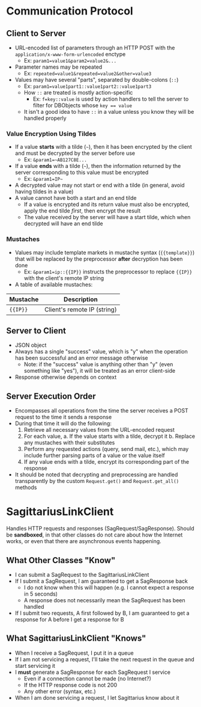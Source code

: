 # Communication Protocol

## Client to Server

- URL-encoded list of parameters through an HTTP POST with the `application/x-www-form-urlencoded` enctype
	- Ex: `param1=value1&param2=value2&...`
- Parameter names may be repeated
	- Ex: `repeated=value1&repeated=value2&other=value3`
- Values may have several "parts", separated by double-colons (`::`)
	- Ex: `param1=value1part1::value1part2::value1part3`
	- How `::` are treated is mostly action-specific
		- Ex: `f=key::value` is used by action handlers to tell the server to filter for DBObjects whose `key == value`
	- It isn't a good idea to have `::` in a value unless you know they will be handled properly

### Value Encryption Using Tildes

- If a value **starts** with a tilde (`~`), then it has been encrypted by the client and must be decrypted by the server before use
	- Ex: `&param1=~AB127C8E...`
- If a value **ends** with a tilde (`~`), then the information returned by the server corresponding to this value must be encrypted
	- Ex: `&param1=IP~`
- A decrypted value may not start or end with a tilde (in general, avoid having tildes in a value)
- A value cannot have both a start and an end tilde
	- If a value is encrypted and its return value must also be encrypted, apply the end tilde *first*, then encrypt the result
	- The value received by the server will have a start tilde, which when decrypted will have an end tilde

### Mustaches

- Values may include template markets in mustache syntax (`{{template}}`) that will be replaced by the preprocessor **after** decryption has been done
	- Ex: `&param1=ip::{{IP}}` instructs the preprocessor to replace `{{IP}}` with the client's remote IP string
- A table of available mustaches:

Mustache | Description
-------- | -----------
`{{IP}}` | Client's remote IP (string)

## Server to Client

- JSON object
- Always has a single "success" value, which is "y" when the operation has been successful and an error message otherwise
	- Note: if the "success" value is anything other than "y" (even something like "yes"), it will be treated as an error client-side
- Response otherwise depends on context

## Server Execution Order

- Encompasses all operations from the time the server receives a POST request to the time it sends a response
- During that time it will do the following:
	1. Retrieve all necessary values from the URL-encoded request
	2. For each value,
		a. If the value starts with a tilde, decrypt it
		b. Replace any mustaches with their substitutes
	3. Perform any requested actions (query, send mail, etc.), which may include further parsing parts of a value or the value itself
	4. If any value ends with a tilde, encrypt its corresponding part of the response
- It should be noted that decrypting and preprocessing are handled transparently by the custom `Request.get()` and `Request.get_all()` methods

# SagittariusLinkClient

Handles HTTP requests and responses (SagRequest/SagResponse). Should be **sandboxed**, in that other classes do not care about how the Internet works, or even that there are asynchronous events happening.

## What Other Classes "Know"

- I can submit a SagRequest to the SagittariusLinkClient
- If I submit a SagRequest, I am guaranteed to get a SagResponse back
	- I do not know when this will happen (e.g. I cannot expect a response in 5 seconds)
	- A response does not necessarily mean the SagRequest has been handled
- If I submit two requests, A first followed by B, I am guaranteed to get a response for A before I get a response for B

## What SagittariusLinkClient "Knows"

- When I receive a SagRequest, I put it in a queue
- If I am not servicing a request, I'll take the next request in the queue and start servicing it
- I **must** generate a SagResponse for each SagRequest I service
	- Even if a connection cannot be made (no Internet?)
	- If the HTTP response code is not 200
	- Any other error (syntax, etc.)
- When I am done servicing a request, I let Sagittarius know about it
